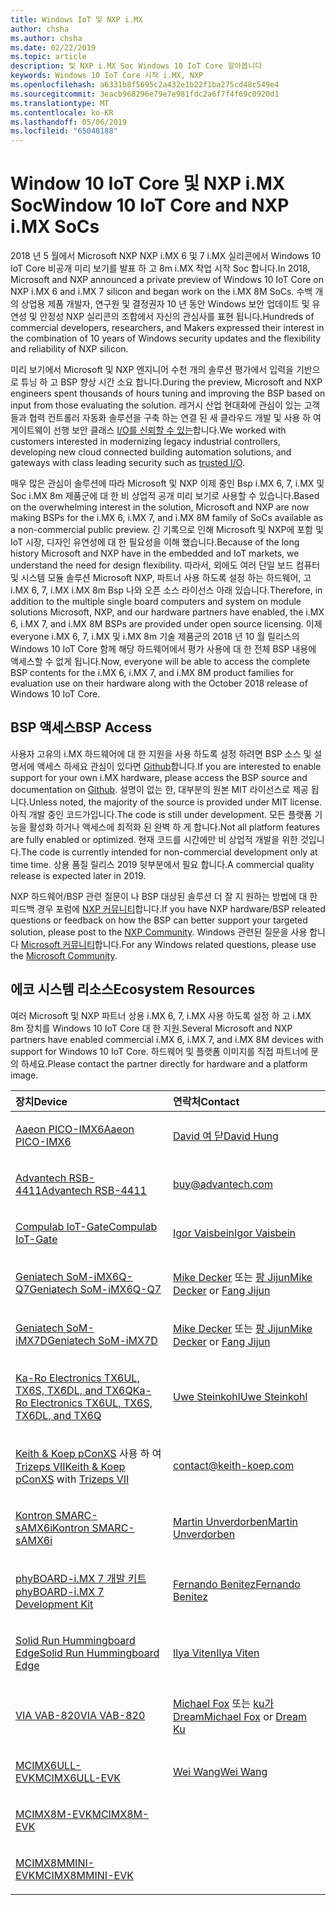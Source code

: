 ```yaml
---
title: Windows IoT 및 NXP i.MX
author: chsha
ms.author: chsha
ms.date: 02/22/2019
ms.topic: article
description: 및 NXP i.MX Soc Windows 10 IoT Core 알아봅니다
keywords: Windows 10 IoT Core 시작 i.MX, NXP
ms.openlocfilehash: a6331b8f5695c2a432e1b22f1ba275cd48c549e4
ms.sourcegitcommit: 3eacb968296e79e7e981fdc2a6f7f4f69c0920d1
ms.translationtype: MT
ms.contentlocale: ko-KR
ms.lasthandoff: 05/06/2019
ms.locfileid: "65040188"
---
```

# <a name="window-10-iot-core-and-nxp-imx-socs"></a><span data-ttu-id="be87f-104">Window 10 IoT Core 및 NXP i.MX Soc</span><span class="sxs-lookup"><span data-stu-id="be87f-104">Window 10 IoT Core and NXP i.MX SoCs</span></span>

<span data-ttu-id="be87f-105">2018 년 5 월에서 Microsoft NXP NXP i.MX 6 및 7 i.MX 실리콘에서 Windows 10 IoT Core 비공개 미리 보기를 발표 하 고 8m i.MX 작업 시작 Soc 합니다.</span><span class="sxs-lookup"><span data-stu-id="be87f-105">In 2018, Microsoft and NXP announced a private preview of Windows 10 IoT Core on NXP i.MX 6 and i.MX 7 silicon and began work on the i.MX 8M SoCs.</span></span> <span data-ttu-id="be87f-106">수백 개의 상업용 제품 개발자, 연구원 및 결정권자 10 년 동안 Windows 보안 업데이트 및 유연성 및 안정성 NXP 실리콘의 조합에서 자신의 관심사를 표현 됩니다.</span><span class="sxs-lookup"><span data-stu-id="be87f-106">Hundreds of commercial developers, researchers, and Makers expressed their interest in the combination of 10 years of Windows security updates and the flexibility and reliability of NXP silicon.</span></span> 
 
<span data-ttu-id="be87f-107">미리 보기에서 Microsoft 및 NXP 엔지니어 수천 개의 솔루션 평가에서 입력을 기반으로 튜닝 하 고 BSP 향상 시간 소요 합니다.</span><span class="sxs-lookup"><span data-stu-id="be87f-107">During the preview, Microsoft and NXP engineers spent thousands of hours tuning and improving the BSP based on input from those evaluating the solution.</span></span> <span data-ttu-id="be87f-108">레거시 산업 현대화에 관심이 있는 고객 들과 협력 컨트롤러 자동화 솔루션을 구축 하는 연결 된 새 클라우드 개발 및 사용 하 여 게이트웨이 선행 보안 클래스 [I/O를 신뢰할 수 있는](https://blogs.windows.com/windowsexperience/2018/04/24/trusted-cyber-physical-systems-looks-to-protect-your-critical-infrastructure-from-modern-threats-in-the-world-of-iot/#A0WkfgLBpgbLaFe3.97)합니다.</span><span class="sxs-lookup"><span data-stu-id="be87f-108">We worked with customers interested in modernizing legacy industrial controllers, developing new cloud connected building automation solutions, and gateways with class leading security such as [trusted I/O](https://blogs.windows.com/windowsexperience/2018/04/24/trusted-cyber-physical-systems-looks-to-protect-your-critical-infrastructure-from-modern-threats-in-the-world-of-iot/#A0WkfgLBpgbLaFe3.97).</span></span>
 
<span data-ttu-id="be87f-109">매우 많은 관심이 솔루션에 따라 Microsoft 및 NXP 이제 중인 Bsp i.MX 6, 7, i.MX 및 Soc i.MX 8m 제품군에 대 한 비 상업적 공개 미리 보기로 사용할 수 있습니다.</span><span class="sxs-lookup"><span data-stu-id="be87f-109">Based on the overwhelming interest in the solution, Microsoft and NXP are now making BSPs for the i.MX 6, i.MX 7, and i.MX 8M family of SoCs available as a non-commercial public preview.</span></span> <span data-ttu-id="be87f-110">긴 기록으로 인해 Microsoft 및 NXP에 포함 및 IoT 시장, 디자인 유연성에 대 한 필요성을 이해 했습니다.</span><span class="sxs-lookup"><span data-stu-id="be87f-110">Because of the long history Microsoft and NXP have in the embedded and IoT markets, we understand the need for design flexibility.</span></span> <span data-ttu-id="be87f-111">따라서, 외에도 여러 단일 보드 컴퓨터 및 시스템 모듈 솔루션 Microsoft NXP, 파트너 사용 하도록 설정 하는 하드웨어, 고 i.MX 6, 7, i.MX i.MX 8m Bsp 나와 오픈 소스 라이선스 아래 있습니다.</span><span class="sxs-lookup"><span data-stu-id="be87f-111">Therefore, in addition to the multiple single board computers and system on module solutions Microsoft, NXP, and our hardware partners have enabled, the i.MX 6, i.MX 7, and i.MX 8M BSPs are provided under open source licensing.</span></span> <span data-ttu-id="be87f-112">이제 everyone i.MX 6, 7, i.MX 및 i.MX 8m 기술 제품군의 2018 년 10 월 릴리스의 Windows 10 IoT Core 함께 해당 하드웨어에서 평가 사용에 대 한 전체 BSP 내용에 액세스할 수 없게 됩니다.</span><span class="sxs-lookup"><span data-stu-id="be87f-112">Now, everyone will be able to access the complete BSP contents for the i.MX 6, i.MX 7, and i.MX 8M product families for evaluation use on their hardware along with the October 2018 release of Windows 10 IoT Core.</span></span>


## <a name="bsp-access"></a><span data-ttu-id="be87f-113">BSP 액세스</span><span class="sxs-lookup"><span data-stu-id="be87f-113">BSP Access</span></span>

<span data-ttu-id="be87f-114">사용자 고유의 i.MX 하드웨어에 대 한 지원을 사용 하도록 설정 하려면 BSP 소스 및 설명서에 액세스 하세요 관심이 있다면 [Github]( https://github.com/ms-iot/imx-iotcore)합니다.</span><span class="sxs-lookup"><span data-stu-id="be87f-114">If you are interested to enable support for your own i.MX hardware, please access the BSP source and documentation on [Github]( https://github.com/ms-iot/imx-iotcore).</span></span> <span data-ttu-id="be87f-115">설명이 없는 한, 대부분의 원본 MIT 라이선스로 제공 됩니다.</span><span class="sxs-lookup"><span data-stu-id="be87f-115">Unless noted, the majority of the source is provided under MIT license.</span></span> <span data-ttu-id="be87f-116">아직 개발 중인 코드가입니다.</span><span class="sxs-lookup"><span data-stu-id="be87f-116">The code is still under development.</span></span> <span data-ttu-id="be87f-117">모든 플랫폼 기능을 활성화 하거나 액세스에 최적화 된 완벽 하 게 합니다.</span><span class="sxs-lookup"><span data-stu-id="be87f-117">Not all platform features are fully enabled or optimized.</span></span> <span data-ttu-id="be87f-118">현재 코드를 시간에만 비 상업적 개발을 위한 것입니다.</span><span class="sxs-lookup"><span data-stu-id="be87f-118">The code is currently intended for non-commercial development only at time time.</span></span> <span data-ttu-id="be87f-119">상용 품질 릴리스 2019 뒷부분에서 필요 합니다.</span><span class="sxs-lookup"><span data-stu-id="be87f-119">A commercial quality release is expected later in 2019.</span></span>

<span data-ttu-id="be87f-120">NXP 하드웨어/BSP 관련 질문이 나 BSP 대상된 솔루션 더 잘 지 원하는 방법에 대 한 피드백 경우 포럼에 [NXP 커뮤니티](https://community.nxp.com/community/imx/content?filterID=contentstatus%5Bpublished%5D%7Ecategory%5Bwindows%5D)합니다.</span><span class="sxs-lookup"><span data-stu-id="be87f-120">If you have NXP hardware/BSP releated questions or feedback on how the BSP can better support your targeted solution, please post to the [NXP Community](https://community.nxp.com/community/imx/content?filterID=contentstatus%5Bpublished%5D%7Ecategory%5Bwindows%5D).</span></span> <span data-ttu-id="be87f-121">Windows 관련된 질문을 사용 합니다 [Microsoft 커뮤니티](https://social.msdn.microsoft.com/forums/en-US/home?forum=WindowsIoT)합니다.</span><span class="sxs-lookup"><span data-stu-id="be87f-121">For any Windows related questions, please use the [Microsoft Community](https://social.msdn.microsoft.com/forums/en-US/home?forum=WindowsIoT).</span></span>


## <a name="ecosystem-resources"></a><span data-ttu-id="be87f-122">에코 시스템 리소스</span><span class="sxs-lookup"><span data-stu-id="be87f-122">Ecosystem Resources</span></span>

<span data-ttu-id="be87f-123">여러 Microsoft 및 NXP 파트너 상용 i.MX 6, 7, i.MX 사용 하도록 설정 하 고 i.MX 8m 장치를 Windows 10 IoT Core 대 한 지원.</span><span class="sxs-lookup"><span data-stu-id="be87f-123">Several Microsoft and NXP partners have enabled commercial i.MX 6, i.MX 7, and i.MX 8M devices with support for Windows 10 IoT Core.</span></span> <span data-ttu-id="be87f-124">하드웨어 및 플랫폼 이미지를 직접 파트너에 문의 하세요.</span><span class="sxs-lookup"><span data-stu-id="be87f-124">Please contact the partner directly for hardware and a platform image.</span></span>

<table>
<colgroup>
<col width="50%" />
<col width="50%" />
</colgroup>
<thead>
<tr class="header">
<th align="left"><span data-ttu-id="be87f-125">장치</span><span class="sxs-lookup"><span data-stu-id="be87f-125">Device</span></span></th>
<th align="left"><span data-ttu-id="be87f-126">연락처</span><span class="sxs-lookup"><span data-stu-id="be87f-126">Contact</span></span></th>
</tr>
</thead>
<tbody>

<tr class="odd">
<td align="left"><p><span data-ttu-id="be87f-127"><a href="https://www.aaeon.com/en/p/pico-itx-boards-pico-imx6/">Aaeon PICO-IMX6</a></span><span class="sxs-lookup"><span data-stu-id="be87f-127"><a href="https://www.aaeon.com/en/p/pico-itx-boards-pico-imx6/">Aaeon PICO-IMX6</a></span></span></p></td>
<td align="left"><p><p><span data-ttu-id="be87f-128"><a href="mailto:davidhung@aaeon.com.tw">David 여 닫</a></span><span class="sxs-lookup"><span data-stu-id="be87f-128"><a href="mailto:davidhung@aaeon.com.tw">David Hung</a></span></span></p></td>
</tr>

<tr class="odd">
<td align="left"><p><span data-ttu-id="be87f-129"><a href="http://www.advantech.com/products/single_board_computer/rsb-4411/mod_d3901250-b0a0-4a5f-9762-b26fa0c36858">Advantech RSB-4411</a></span><span class="sxs-lookup"><span data-stu-id="be87f-129"><a href="http://www.advantech.com/products/single_board_computer/rsb-4411/mod_d3901250-b0a0-4a5f-9762-b26fa0c36858">Advantech RSB-4411</a></span></span></p></td>
<td align="left"><p><p><a href="mailto:buy@advantech.com">buy@advantech.com</a></p></td>
</tr>

<tr class="odd">
<td align="left"><p><span data-ttu-id="be87f-130"><a href="https://www.compulab.com/products/iot-gateways/iot-gate-imx7-nxp-i-mx-7-internet-of-things-gateway/">Compulab IoT-Gate</a></span><span class="sxs-lookup"><span data-stu-id="be87f-130"><a href="https://www.compulab.com/products/iot-gateways/iot-gate-imx7-nxp-i-mx-7-internet-of-things-gateway/">Compulab IoT-Gate</a></span></span></p></td>
<td align="left"><p><p><span data-ttu-id="be87f-131"><a href="mailto:igor@compulab.co.il">Igor Vaisbein</a></span><span class="sxs-lookup"><span data-stu-id="be87f-131"><a href="mailto:igor@compulab.co.il">Igor Vaisbein</a></span></span></p></td>
</tr>

<tr class="odd">
<td align="left"><p><span data-ttu-id="be87f-132"><a href="https://www.geniatech.com/product/som-imx6q-q7/">Geniatech SoM-iMX6Q-Q7</a></span><span class="sxs-lookup"><span data-stu-id="be87f-132"><a href="https://www.geniatech.com/product/som-imx6q-q7/">Geniatech SoM-iMX6Q-Q7</a></span></span></p></td>
<td align="left"><p><p><span data-ttu-id="be87f-133"><a href="mailto:mike.decker@geniatech.com">Mike Decker</a> 또는 <a href="mailto:Fjj@geniatech.com">팡 Jijun</a></span><span class="sxs-lookup"><span data-stu-id="be87f-133"><a href="mailto:mike.decker@geniatech.com">Mike Decker</a> or <a href="mailto:Fjj@geniatech.com">Fang Jijun</a></span></span></p></td>
</tr>

<tr class="odd">
<td align="left"><p><span data-ttu-id="be87f-134"><a href="https://www.geniatech.com/product/som-imx7d/">Geniatech SoM-iMX7D</a></span><span class="sxs-lookup"><span data-stu-id="be87f-134"><a href="https://www.geniatech.com/product/som-imx7d/">Geniatech SoM-iMX7D</a></span></span></p></td>
<td align="left"><p><p><span data-ttu-id="be87f-135"><a href="mailto:mike.decker@geniatech.com">Mike Decker</a> 또는 <a href="mailto:Fjj@geniatech.com">팡 Jijun</a></span><span class="sxs-lookup"><span data-stu-id="be87f-135"><a href="mailto:mike.decker@geniatech.com">Mike Decker</a> or <a href="mailto:Fjj@geniatech.com">Fang Jijun</a></span></span></p></td>
</tr>

<tr class="odd">
<td align="left"><p><span data-ttu-id="be87f-136"><a href="https://www.karo-electronics.de/tx-standard.html?&L=1">Ka-Ro Electronics TX6UL, TX6S, TX6DL, and TX6Q</a></span><span class="sxs-lookup"><span data-stu-id="be87f-136"><a href="https://www.karo-electronics.de/tx-standard.html?&L=1">Ka-Ro Electronics TX6UL, TX6S, TX6DL, and TX6Q</a></span></span></p></td>
<td align="left"><p><p><span data-ttu-id="be87f-137"><a href="mailto:us@karo-electronics.de">Uwe Steinkohl</a></span><span class="sxs-lookup"><span data-stu-id="be87f-137"><a href="mailto:us@karo-electronics.de">Uwe Steinkohl</a></span></span></p></td>
</tr>

<tr class="odd">
<td align="left"><p><span data-ttu-id="be87f-138"><a href="https://keith-koep.com/de/produkte/produkte-baseboards/pconxs-baseboard-vollausstattung-technische-daten/">Keith & Koep pConXS</a> 사용 하 여 <a href="https://keith-koep.com/de/produkte/produkte-trizeps/trizeps-vii-technische-daten-imx6/">Trizeps VII</a></span><span class="sxs-lookup"><span data-stu-id="be87f-138"><a href="https://keith-koep.com/de/produkte/produkte-baseboards/pconxs-baseboard-vollausstattung-technische-daten/">Keith & Koep pConXS</a> with <a href="https://keith-koep.com/de/produkte/produkte-trizeps/trizeps-vii-technische-daten-imx6/">Trizeps VII</a></span></span></p></td>
<td align="left"><p><p><a href="mailto:contact@keith-koep.com">contact@keith-koep.com</a></p></td>
</tr>

<tr class="odd">
<td align="left"><p><span data-ttu-id="be87f-139"><a href="https://www.kontron.com/products/boards-and-standard-form-factors/smarc/smarc-samx6i.html">Kontron SMARC-sAMX6i</a></span><span class="sxs-lookup"><span data-stu-id="be87f-139"><a href="https://www.kontron.com/products/boards-and-standard-form-factors/smarc/smarc-samx6i.html">Kontron SMARC-sAMX6i</a></span></span></p></td>
<td align="left"><p><p><span data-ttu-id="be87f-140"><a href="mailto:martin.unverdorben@kontron.com">Martin Unverdorben</a></span><span class="sxs-lookup"><span data-stu-id="be87f-140"><a href="mailto:martin.unverdorben@kontron.com">Martin Unverdorben</a></span></span></p></td>
</tr>

<tr class="odd">
<td align="left"><p><span data-ttu-id="be87f-141"><a href="https://phytec.com/product/phyboard-imx7-development-kit/">phyBOARD-i.MX 7 개발 키트</a></span><span class="sxs-lookup"><span data-stu-id="be87f-141"><a href="https://phytec.com/product/phyboard-imx7-development-kit/">phyBOARD-i.MX 7 Development Kit</a></span></span></p></td>
<td align="left"><p><p><span data-ttu-id="be87f-142"><a href="mailto:sales@phytec.com">Fernando Benitez</a></span><span class="sxs-lookup"><span data-stu-id="be87f-142"><a href="mailto:sales@phytec.com">Fernando Benitez</a></span></span></p></td>
</tr>

<tr class="odd">
<td align="left"><p><span data-ttu-id="be87f-143"><a href="https://www.solid-run.com/imx6-win-10-iot-core/">Solid Run Hummingboard Edge</a></span><span class="sxs-lookup"><span data-stu-id="be87f-143"><a href="https://www.solid-run.com/imx6-win-10-iot-core/">Solid Run Hummingboard Edge</a></span></span></p></td>
<td align="left"><p><p><span data-ttu-id="be87f-144"><a href="mailto:ilya@solid-run.com">Ilya Viten</a></span><span class="sxs-lookup"><span data-stu-id="be87f-144"><a href="mailto:ilya@solid-run.com">Ilya Viten</a></span></span></p></td>
</tr>

<tr class="odd">
<td align="left"><p><span data-ttu-id="be87f-145"><a href="https://www.viaembeddedstore.com/shop/boards/vab-820/">VIA VAB-820</a></span><span class="sxs-lookup"><span data-stu-id="be87f-145"><a href="https://www.viaembeddedstore.com/shop/boards/vab-820/">VIA VAB-820</a></span></span></p></td>
<td align="left"><p><p><span data-ttu-id="be87f-146"><a href="mailto:MichaelFox@via.com.tw">Michael Fox</a> 또는 <a href="mailto:dreamku@via.com.tw">ku가 Dream</span><span class="sxs-lookup"><span data-stu-id="be87f-146"><a href="mailto:MichaelFox@via.com.tw">Michael Fox</a> or <a href="mailto:dreamku@via.com.tw">Dream Ku</span></span></p></td>
</tr>

<tr class="odd">
<td align="left"><p><span data-ttu-id="be87f-147"><a href="https://www.nxp.com/products/processors-and-microcontrollers/arm-based-processors-and-mcus/i.mx-applications-processors/i.mx-6-processors/evaluation-kit-for-the-i.mx-6ull-and-6ulz-applications-processor:MCIMX6ULL-EVK">MCIMX6ULL-EVK</a></span><span class="sxs-lookup"><span data-stu-id="be87f-147"><a href="https://www.nxp.com/products/processors-and-microcontrollers/arm-based-processors-and-mcus/i.mx-applications-processors/i.mx-6-processors/evaluation-kit-for-the-i.mx-6ull-and-6ulz-applications-processor:MCIMX6ULL-EVK">MCIMX6ULL-EVK</a></span></span></p></td>
<td align="left"><p><p><span data-ttu-id="be87f-148"><a href="mailto:Wei.A.Wang@nxp.com">Wei Wang</a></span><span class="sxs-lookup"><span data-stu-id="be87f-148"><a href="mailto:Wei.A.Wang@nxp.com">Wei Wang</a></span></span></p></td>
</tr>

<tr class="odd">
<td align="left"><p><span data-ttu-id="be87f-149"><a href="https://www.nxp.com/support/developer-resources/software-development-tools/i.mx-developer-resources/evaluation-kit-for-the-i.mx-8m-applications-processor:MCIMX8M-EVK">MCIMX8M-EVK</a></span><span class="sxs-lookup"><span data-stu-id="be87f-149"><a href="https://www.nxp.com/support/developer-resources/software-development-tools/i.mx-developer-resources/evaluation-kit-for-the-i.mx-8m-applications-processor:MCIMX8M-EVK">MCIMX8M-EVK</a></span></span></p></td>
<td align="left"></td>
</tr>

<tr class="odd">
<td align="left"><p><span data-ttu-id="be87f-150"><a href="http://www.nxp.com/imx8mminievk">MCIMX8MMINI-EVK</a></span><span class="sxs-lookup"><span data-stu-id="be87f-150"><a href="http://www.nxp.com/imx8mminievk">MCIMX8MMINI-EVK</a></span></span></p></td>
<td align="left"></td>
</tr>
</tbody>
</table>
